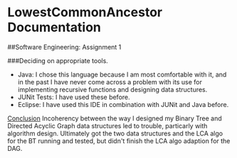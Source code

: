 # LowestCommonAncestor Documentation
##Software Engineering: Assignment 1

###Deciding on appropriate tools.
- Java: I chose this language because I am most comfortable with it,
and in the past I have never come across a problem with its use for implementing recursive functions and designing data structures.
- JUNit Tests: I have used these before.
- Eclipse: I have used this IDE in combination with JUNit and Java before.

<u>Conclusion</u>
Incoherency between the way I designed my Binary Tree and Directed Acyclic Graph data structures led to trouble, particarly with algorithm design. Ultimately got the two data structures and the LCA algo for the BT running and tested, but didn't finish the LCA algo adaption for the DAG.

###

